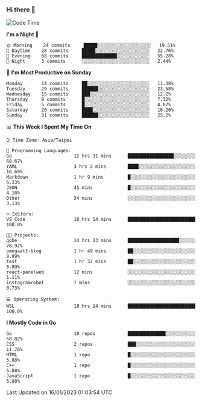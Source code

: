 ### Hi there 👋

<!--START_SECTION:waka-->
![Code Time](http://img.shields.io/badge/Code%20Time-756%20hrs%2044%20mins-blue)

**I'm a Night 🦉** 

```text
🌞 Morning    24 commits     █████░░░░░░░░░░░░░░░░░░░░   19.51% 
🌆 Daytime    28 commits     █████░░░░░░░░░░░░░░░░░░░░   22.76% 
🌃 Evening    68 commits     █████████████░░░░░░░░░░░░   55.28% 
🌙 Night      3 commits      ░░░░░░░░░░░░░░░░░░░░░░░░░   2.44%

```
📅 **I'm Most Productive on Sunday** 

```text
Monday       14 commits     ██░░░░░░░░░░░░░░░░░░░░░░░   11.38% 
Tuesday      29 commits     ██████░░░░░░░░░░░░░░░░░░░   23.58% 
Wednesday    15 commits     ███░░░░░░░░░░░░░░░░░░░░░░   12.2% 
Thursday     9 commits      █░░░░░░░░░░░░░░░░░░░░░░░░   7.32% 
Friday       5 commits      █░░░░░░░░░░░░░░░░░░░░░░░░   4.07% 
Saturday     20 commits     ████░░░░░░░░░░░░░░░░░░░░░   16.26% 
Sunday       31 commits     ██████░░░░░░░░░░░░░░░░░░░   25.2%

```


📊 **This Week I Spent My Time On** 

```text
⌚︎ Time Zone: Asia/Taipei

💬 Programming Languages: 
Go                       12 hrs 31 mins      █████████████████░░░░░░░░   68.67% 
YAML                     3 hrs 2 mins        ████░░░░░░░░░░░░░░░░░░░░░   16.69% 
Markdown                 1 hr 9 mins         █░░░░░░░░░░░░░░░░░░░░░░░░   6.33% 
JSON                     45 mins             █░░░░░░░░░░░░░░░░░░░░░░░░   4.18% 
Other                    34 mins             ░░░░░░░░░░░░░░░░░░░░░░░░░   3.13%

🔥 Editors: 
VS Code                  18 hrs 14 mins      █████████████████████████   100.0%

🐱‍💻 Projects: 
gobe                     14 hrs 23 mins      ███████████████████░░░░░░   78.92% 
omegaatt-blog            1 hr 49 mins        ██░░░░░░░░░░░░░░░░░░░░░░░   9.99% 
test                     1 hr 37 mins        ██░░░░░░░░░░░░░░░░░░░░░░░   8.89% 
react-panelweb           12 mins             ░░░░░░░░░░░░░░░░░░░░░░░░░   1.11% 
instagramrobot           7 mins              ░░░░░░░░░░░░░░░░░░░░░░░░░   0.73%

💻 Operating System: 
WSL                      18 hrs 14 mins      █████████████████████████   100.0%

```

**I Mostly Code in Go** 

```text
Go                       10 repos            ██████████████░░░░░░░░░░░   58.82% 
CSS                      2 repos             ███░░░░░░░░░░░░░░░░░░░░░░   11.76% 
HTML                     1 repo              █░░░░░░░░░░░░░░░░░░░░░░░░   5.88% 
C++                      1 repo              █░░░░░░░░░░░░░░░░░░░░░░░░   5.88% 
JavaScript               1 repo              █░░░░░░░░░░░░░░░░░░░░░░░░   5.88%

```



 Last Updated on 16/01/2023 01:03:54 UTC
<!--END_SECTION:waka-->

<!--
**omegaatt36/omegaatt36** is a ✨ _special_ ✨ repository because its `README.md` (this file) appears on your GitHub profile.

Here are some ideas to get you started:

- 🔭 I’m currently working on ...
- 🌱 I’m currently learning ...
- 👯 I’m looking to collaborate on ...
- 🤔 I’m looking for help with ...
- 💬 Ask me about ...
- 📫 How to reach me: ...
- 😄 Pronouns: ...
- ⚡ Fun fact: ...
-->
